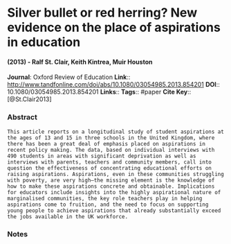 # Silver bullet or red herring? New evidence on the place of aspirations in education
#### (2013) - Ralf St. Clair, Keith Kintrea, Muir Houston
**Journal**: Oxford Review of Education
**Link**:: http://www.tandfonline.com/doi/abs/10.1080/03054985.2013.854201
**DOI**:: 10.1080/03054985.2013.854201
**Links**:: 
**Tags**:: #paper
**Cite Key**:: [@St.Clair2013]

### Abstract

```
This article reports on a longitudinal study of student aspirations at the ages of 13 and 15 in three schools in the United Kingdom, where there has been a great deal of emphasis placed on aspirations in recent policy making. The data, based on individual interviews with 490 students in areas with significant deprivation as well as interviews with parents, teachers and community members, call into question the effectiveness of concentrating educational efforts on raising aspirations. Aspirations, even in these communities struggling with poverty, are very high—the missing element is the knowledge of how to make these aspirations concrete and obtainable. Implications for educators include insights into the highly aspirational nature of marginalised communities, the key role teachers play in helping aspirations come to fruition, and the need to focus on supporting young people to achieve aspirations that already substantially exceed the jobs available in the UK workforce.
```

### Notes

